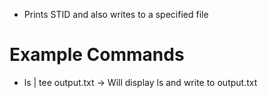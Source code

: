 - Prints STID and also writes to a specified file

# Example Commands
- ls | tee output.txt -> Will display ls and write to output.txt